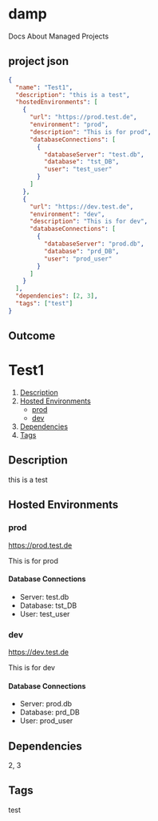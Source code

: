 # damp
Docs About Managed Projects

## project json
```json
{
  "name": "Test1",
  "description": "this is a test",
  "hostedEnvironments": [
    {
      "url": "https://prod.test.de",
      "environment": "prod",
      "description": "This is for prod",
      "databaseConnections": [
        {
          "databaseServer": "test.db",
          "database": "tst_DB",
          "user": "test_user"
        }
      ]
    },
    {
      "url": "https://dev.test.de",
      "environment": "dev",
      "description": "This is for dev",
      "databaseConnections": [
        {
          "databaseServer": "prod.db",
          "database": "prd_DB",
          "user": "prod_user"
        }
      ]
    }
  ],
  "dependencies": [2, 3],
  "tags": ["test"]
}
```

## Outcome

# Test1
1. [Description](#description)
2. [Hosted Environments](#hosted-environments)
    - [prod](#prod)
    - [dev](#dev)
3. [Dependencies](#dependencies)
4. [Tags](#tags)
## <div name="description" /> Description
this is a test
## <div name="hosted-environments" /> Hosted Environments
### <div name="prod" /> prod
https://prod.test.de

This is for prod
#### Database Connections
- Server: test.db
- Database: tst_DB
- User: test_user
### <div name="dev" /> dev
https://dev.test.de

This is for dev
#### Database Connections
- Server: prod.db
- Database: prd_DB
- User: prod_user
## <div name="dependencies" /> Dependencies
2, 3
## <div name="tags" /> Tags
test
